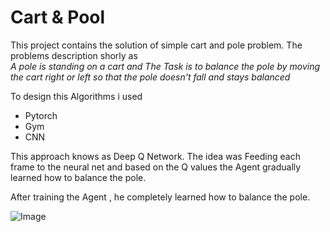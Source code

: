 # Cart & Pool

This project contains the solution of simple cart and pole problem. The problems description shorly as \
*A pole is standing on a cart and The Task is to balance the pole by moving the cart right or left so that the pole doesn't fall and stays balanced*

To design this Algorithms i used

- Pytorch
- Gym
- CNN

This approach knows as Deep Q Network. The idea was Feeding each frame to the neural net and based on the Q values the Agent gradually learned how to balance the pole.

After training the Agent , he completely learned how to balance the pole.

![Image](https://github.com/SifatIbna/Cart-Pole-AI/tree/master/Gif/cart-pole.gif)